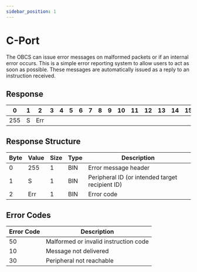 ```yaml
---
sidebar_position: 1
---
```


# C-Port

The OBCS can issue error messages on malformed packets or if an internal error occurs. This is a
simple error reporting system to allow users to act as soon as possible. These messages are
automatically issued as a reply to an instruction received.

## Response

| 0  | 1  | 2  | 3  | 4  | 5  | 6  | 7  | 8  | 9  | 10 | 11 | 12 | 13 | 14 | 15 | 16 | 17 | 18 | 19 | 20 | 21 | 22 | 23 | 24 | 25 | 26 | 27 | 28 | 29 | 30 | 31 |
|----|----|----|----|----|----|----|----|----|----|----|----|----|----|----|----|----|----|----|----|----|----|----|----|----|----|----|----|----|----|----|----|
| 255 | S | Err  |    |   |    |    |    |    |    |    |    |    |    |    |    |    |    |    |    |    |    |    |    |    |    |    |    |    |    |    |  |


## Response Structure

| Byte | Value | Size | Type | Description                              |
|------|-------|------|------|------------------------------------------|
| 0    | 255   | 1    | BIN  | Error message header                     |
| 1    | S     | 1    | BIN  | Peripheral ID (or intended target recipient ID) |
| 2    | Err   | 1    | BIN  | Error code                               |


## Error Codes

| Error Code | Description                          |
|------------|--------------------------------------|
| 50         | Malformed or invalid instruction code |
| 10         | Message not delivered               |
| 30         | Peripheral not reachable            |
